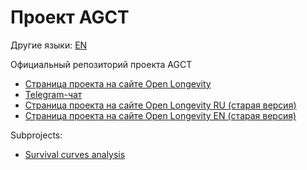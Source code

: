 # Проект AGCT

Другие языки: [EN](README.md)

Официальный репозиторий проекта AGCT

- [Страница проекта на сайте Open Longevity](https://beta.openlongevity.com/genetic-modification-of-drosophila/) 
- [Telegram-чат](https://t.me/+g0X72qScWl4yNGRi)
- [Страница проекта на сайте Open Longevity RU (старая версия)](https://openlongevity.org/ru/project-agct)
- [Страница проекта на сайте Open Longevity EN (старая версия)](https://openlongevity.org/project-agct)

Subprojects:
- [Survival curves analysis](survival_curves_analysis/)